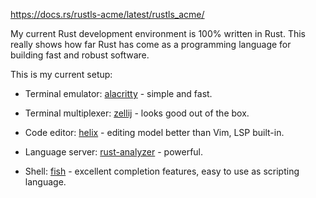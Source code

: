 https://docs.rs/rustls-acme/latest/rustls_acme/



My current Rust development environment is 100% written in Rust. This really shows how far Rust has come as a programming language for building fast and robust software.

This is my current setup:

- Terminal emulator: [alacritty](https://github.com/alacritty/alacritty) - simple and fast.
    
- Terminal multiplexer: [zellij](https://github.com/zellij-org/zellij) - looks good out of the box.
    
- Code editor: [helix](https://github.com/helix-editor/helix) - editing model better than Vim, LSP built-in.
    
- Language server: [rust-analyzer](https://github.com/rust-lang/rust-analyzer) - powerful.
    
- Shell: [fish](https://github.com/fish-shell/fish-shell) - excellent completion features, easy to use as scripting language.

